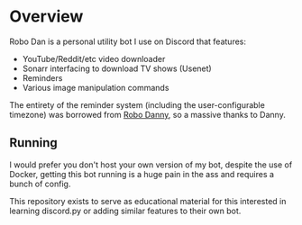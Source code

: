 # Overview

Robo Dan is a personal utility bot I use on Discord that features:

- YouTube/Reddit/etc video downloader
- Sonarr interfacing to download TV shows (Usenet)
- Reminders
- Various image manipulation commands

The entirety of the reminder system (including the user-configurable timezone) was borrowed from [Robo Danny](https://github.com/Rapptz/RoboDanny), so a massive thanks to Danny.

## Running

I would prefer you don't host your own version of my bot, despite the use of Docker, getting this bot running is a huge pain in the ass and requires a bunch of config.

This repository exists to serve as educational material for this interested in learning discord.py or adding similar features to their own bot.
